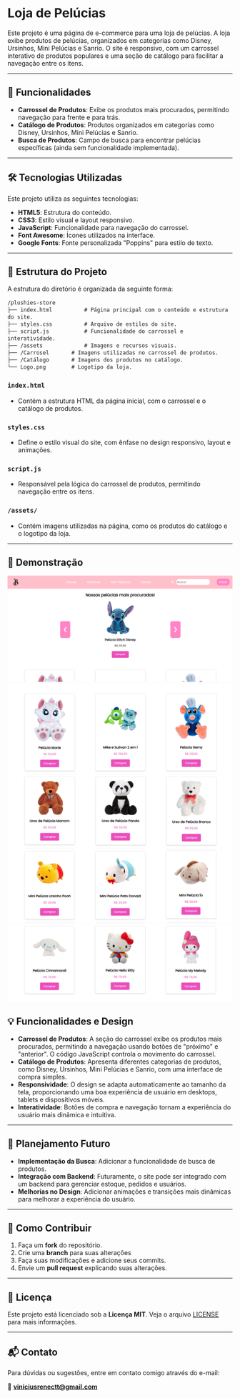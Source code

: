 

# Loja de Pelúcias

Este projeto é uma página de e-commerce para uma loja de pelúcias. A loja exibe produtos de pelúcias, organizados em categorias como Disney, Ursinhos, Mini Pelúcias e Sanrio. O site é responsivo, com um carrossel interativo de produtos populares e uma seção de catálogo para facilitar a navegação entre os itens.

---

## 🚀 Funcionalidades

- **Carrossel de Produtos**: Exibe os produtos mais procurados, permitindo navegação para frente e para trás.
- **Catálogo de Produtos**: Produtos organizados em categorias como Disney, Ursinhos, Mini Pelúcias e Sanrio.
- **Busca de Produtos**: Campo de busca para encontrar pelúcias específicas (ainda sem funcionalidade implementada).
---

## 🛠 Tecnologias Utilizadas

Este projeto utiliza as seguintes tecnologias:

- **HTML5**: Estrutura do conteúdo.
- **CSS3**: Estilo visual e layout responsivo.
- **JavaScript**: Funcionalidade para navegação do carrossel.
- **Font Awesome**: Ícones utilizados na interface.
- **Google Fonts**: Fonte personalizada "Poppins" para estilo de texto.

---

## 📂 Estrutura do Projeto

A estrutura do diretório é organizada da seguinte forma:

```
/plushies-store
├── index.html          # Página principal com o conteúdo e estrutura do site.
├── styles.css          # Arquivo de estilos do site.
├── script.js           # Funcionalidade do carrossel e interatividade.
├── /assets             # Imagens e recursos visuais.
├── /Carrosel       # Imagens utilizadas no carrossel de produtos.
├── /Catálogo       # Imagens dos produtos no catálogo.
└── Logo.png        # Logotipo da loja.
```

### `index.html`

- Contém a estrutura HTML da página inicial, com o carrossel e o catálogo de produtos.

### `styles.css`

- Define o estilo visual do site, com ênfase no design responsivo, layout e animações.

### `script.js`

- Responsável pela lógica do carrossel de produtos, permitindo navegação entre os itens.

### `/assets/`

- Contém imagens utilizadas na página, como os produtos do catálogo e o logotipo da loja.

---

## 👀 Demonstração

<img src="./demonstração/Foto .png">
<img src="./demonstração/Foto2.png">
<img src="./demonstração/Foto3.png">
<img src="./demonstração/Foto4.png">
<img src="./demonstração/Foto5.png">

## 💡 Funcionalidades e Design

- **Carrossel de Produtos**: A seção do carrossel exibe os produtos mais procurados, permitindo a navegação usando botões de "próximo" e "anterior". O código JavaScript controla o movimento do carrossel.
- **Catálogo de Produtos**: Apresenta diferentes categorias de produtos, como Disney, Ursinhos, Mini Pelúcias e Sanrio, com uma interface de compra simples.
- **Responsividade**: O design se adapta automaticamente ao tamanho da tela, proporcionando uma boa experiência de usuário em desktops, tablets e dispositivos móveis.
- **Interatividade**: Botões de compra e navegação tornam a experiência do usuário mais dinâmica e intuitiva.

---

## 📅 Planejamento Futuro

- **Implementação da Busca**: Adicionar a funcionalidade de busca de produtos.
- **Integração com Backend**: Futuramente, o site pode ser integrado com um backend para gerenciar estoque, pedidos e usuários.
- **Melhorias no Design**: Adicionar animações e transições mais dinâmicas para melhorar a experiência do usuário.

---

## 🤝 Como Contribuir

1. Faça um **fork** do repositório.
2. Crie uma **branch** para suas alterações
3. Faça suas modificações e adicione seus commits.
4. Envie um **pull request** explicando suas alterações.

---

## 📝 Licença

Este projeto está licenciado sob a **Licença MIT**. Veja o arquivo [LICENSE](LICENSE) para mais informações.

---

## 📬 Contato

Para dúvidas ou sugestões, entre em contato comigo através do e-mail:

📧 **viniciusrenectt@gmail.com**
